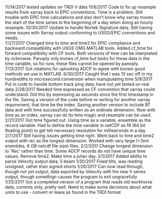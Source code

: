 11/14/2017 tested updates on TRDI V data
11/8/2017 Code to fix up resample results from xarray back to EPIC conventions.  Time is a problem.  Still trouble with EPIC time calculations and also don't know why xarray moves the start of the time series to the beginning of a day when doing an hourly resample.
10/30/2017 Update to handle Nortek Signature data.  Still having some issues with Xarray output conforming to USGS/EPIC conventions and needs.  
7/27/2017 Changed time to time and time2 for EPIC compliance and backward compatibility with USGS CMG MATLAB tools.  Added cf_time for forward compatibility with CF tools.  Both versions of time can be interpreted by ncbrowse.  Panoply only knows cf_time but looks for these data in the time variable, so for now, these files cannot be opened by panoply.
7/13/2017 Got rotations for uplooking ADCP to agree with known good methods we use in MATLAB.
6/30/2017 Caught that I was 10 sec off in my hundredths to microsecond conversion when manupulating time
5/9/2017 Put in code to handle bottom track ping data, have not yet tested on real data
2/28/2017 Needed time expressed as CF convention that xarray could understand.  Did this by expressing as seconds since the first timestamp in the file.
		Saving a version of the code before re-writing for another xarray requirement, that time be the index.
		Saving another version to include BT data and with time successfully written as an ordinate dimension.
		Now with time as an index, xarray can do its time magic and resample can be used.
2/21/2017 Got time figured out.  Using time as a variable, ensemble as the record variable.  Had to define the time variable in netCDF as f8 (64 bit floating point) to get teh necessary resolution for milliseconds in a day.
2/7/2017 Still having issues getting time right.  Went back to time and time2 output with rec as the longest dimension.  Worked with very large (>3mil enembles, 6 GB netcdf file size) files.
2/2/2017 Change longest dimension to 'Rec' rather than time.  Some ADCP records do not have unique time values.  Remove time2.  Make time a julian day.
2/1/2017 Added ability to parse Velocity output data, 5 beam
1/30/2017 Fixed tilts, was reading unsigned, rather than signed shorts
1/26/2017 Can now read through, though not yet output, data exported by Velocity with the new V series output, though somethign causes the program to exit ungracefully
1/25/2017 Got a completed version of a program that reads old workhorse data, currents only, pretty well.  Need to make some decisions about what units to use - convert or leave as found in the TRDI format